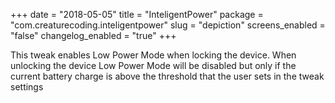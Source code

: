 +++
date = "2018-05-05"
title = "InteligentPower"
package = "com.creaturecoding.inteligentpower"
slug = "depiction"
screens_enabled = "false"
changelog_enabled = "true"
+++

This tweak enables Low Power Mode when locking the device. When unlocking the device Low Power Mode will be disabled but only if the current battery charge is above the threshold that the user sets in the tweak settings